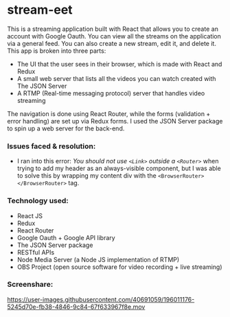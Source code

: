 # stream-eet

This is a streaming application built with React that allows you to create an account with Google Oauth. You can view all the streams on the application via a general feed. You can also create a new stream, edit it, and delete it. This app is broken into three parts: 

- The UI that the user sees in their browser, which is made with React and Redux
- A small web server that lists all the videos you can watch created with The JSON Server
- A RTMP (Real-time messaging protocol) server that handles video streaming

The navigation is done using React Router, while the forms (validation + error handling) are set up via Redux forms. I used the JSON Server package to spin up a web server for the back-end.

<h3>Issues faced & resolution:</h3>

- I ran into this error: *You should not use `<Link>` outside a `<Router>`* when trying to add my header as an always-visible component, but I was able to solve this by wrapping my content div with the `<BrowserRouter></BrowserRouter>` tag. 

<h3>Technology used:</h3>

- React JS
- Redux
- React Router
- Google Oauth + Google API library
- The JSON Server package
- RESTful APIs
- Node Media Server (a Node JS implementation of RTMP)
- OBS Project (open source software for video recording + live streaming)


<h3>Screenshare:</h3>

https://user-images.githubusercontent.com/40691059/196011176-5245d70e-fb38-4846-9c84-67f633967f8e.mov


